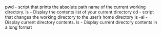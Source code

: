pwd - script that prints the absolute path name of the current working directory.
ls - Display the contents list of your current directory
cd - script that changes the working directory to the user’s home directory
ls -al - Display current directory contents.
ls - Display current directory contents in a long format

